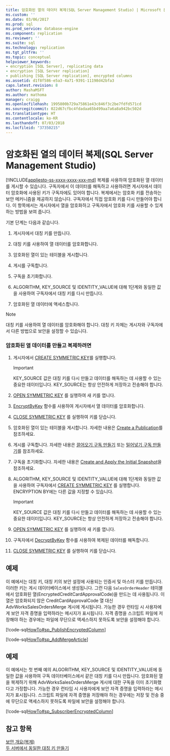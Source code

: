```yaml
---
title: 암호화된 열의 데이터 복제(SQL Server Management Studio) | Microsoft 문서
ms.custom: ''
ms.date: 03/06/2017
ms.prod: sql
ms.prod_service: database-engine
ms.component: replication
ms.reviewer: ''
ms.suite: sql
ms.technology: replication
ms.tgt_pltfrm: ''
ms.topic: conceptual
helpviewer_keywords:
- encryption [SQL Server], replicating data
- encryption [SQL Server replication]
- publishing [SQL Server replication], encrypted columns
ms.assetid: d1f8f586-e5a3-4a71-9391-11198d42bfa3
caps.latest.revision: 8
author: MashaMSFT
ms.author: mathoma
manager: craigg
ms.openlocfilehash: 1995800b729a75861e43c846f3c2be7fdfd571cd
ms.sourcegitcommit: 022d67cfbc4fdadaa65b499aa7a6a8a942bc502d
ms.translationtype: HT
ms.contentlocale: ko-KR
ms.lasthandoff: 07/03/2018
ms.locfileid: "37350215"
---
```

# <a name="replicate-data-in-encrypted-columns-sql-server-management-studio"></a>암호화된 열의 데이터 복제(SQL Server Management Studio)
[!INCLUDE[appliesto-ss-xxxx-xxxx-xxx-md](../../../includes/appliesto-ss-xxxx-xxxx-xxx-md.md)]
  복제를 사용하여 암호화된 열 데이터를 게시할 수 있습니다. 구독자에서 이 데이터를 해독하고 사용하려면 게시자에서 데이터 암호화에 사용된 키가 구독자에도 있어야 합니다. 복제에서는 암호화 키를 전송하는 보안 메커니즘을 제공하지 않습니다. 구독자에서 직접 암호화 키를 다시 만들어야 합니다. 이 항목에서는 게시자에서 열을 암호화하고 구독자에서 암호화 키를 사용할 수 있게 하는 방법을 보여 줍니다.  
  
 기본 단계는 다음과 같습니다.  
  
1.  게시자에서 대칭 키를 만듭니다.  
  
2.  대칭 키를 사용하여 열 데이터를 암호화합니다.  
  
3.  암호화된 열이 있는 테이블을 게시합니다.  
  
4.  게시를 구독합니다.  
  
5.  구독을 초기화합니다.  
  
6.  ALGORITHM, KEY_SOURCE 및 IDENTITY_VALUE에 대해 1단계와 동일한 값을 사용하여 구독자에서 대칭 키를 다시 만듭니다.  
  
7.  암호화된 열 데이터에 액세스합니다.  
  
> [!NOTE]  
>  대칭 키를 사용하여 열 데이터를 암호화해야 합니다. 대칭 키 자체는 게시자와 구독자에서 다른 방법으로 보안을 설정할 수 있습니다.  
  
### <a name="to-create-and-replicate-encrypted-column-data"></a>암호화된 열 데이터를 만들고 복제하려면  
  
1.  게시자에서 [CREATE SYMMETRIC KEY](../../../t-sql/statements/create-symmetric-key-transact-sql.md)를 실행합니다.  
  
    > [!IMPORTANT]  
    >  KEY_SOURCE 값은 대칭 키를 다시 만들고 데이터를 해독하는 데 사용할 수 있는 중요한 데이터입니다. KEY_SOURCE는 항상 안전하게 저장하고 전송해야 합니다.  
  
2.  [OPEN SYMMETRIC KEY](../../../t-sql/statements/open-symmetric-key-transact-sql.md) 를 실행하여 새 키를 엽니다.  
  
3.  [EncryptByKey](../../../t-sql/functions/encryptbykey-transact-sql.md) 함수를 사용하여 게시자에서 열 데이터를 암호화합니다.  
  
4.  [CLOSE SYMMETRIC KEY](../../../t-sql/statements/close-symmetric-key-transact-sql.md) 를 실행하여 키를 닫습니다.  
  
5.  암호화된 열이 있는 테이블을 게시합니다. 자세한 내용은 [Create a Publication](../../../relational-databases/replication/publish/create-a-publication.md)를 참조하세요.  
  
6.  게시를 구독합니다. 자세한 내용은 [끌어오기 구독 만들기](../../../relational-databases/replication/create-a-pull-subscription.md) 또는 [밀어넣기 구독 만들기](../../../relational-databases/replication/create-a-push-subscription.md)를 참조하세요.  
  
7.  구독을 초기화합니다. 자세한 내용은 [Create and Apply the Initial Snapshot](../../../relational-databases/replication/create-and-apply-the-initial-snapshot.md)을 참조하세요.  
  
8.  ALGORITHM, KEY_SOURCE 및 IDENTITY_VALUE에 대해 1단계와 동일한 값을 사용하여 구독자에서 [CREATE SYMMETRIC KEY](../../../t-sql/statements/create-symmetric-key-transact-sql.md) 를 실행합니다. ENCRYPTION BY에는 다른 값을 지정할 수 있습니다.  
  
    > [!IMPORTANT]  
    >  KEY_SOURCE 값은 대칭 키를 다시 만들고 데이터를 해독하는 데 사용할 수 있는 중요한 데이터입니다. KEY_SOURCE는 항상 안전하게 저장하고 전송해야 합니다.  
  
9. [OPEN SYMMETRIC KEY](../../../t-sql/statements/open-symmetric-key-transact-sql.md) 를 실행하여 새 키를 엽니다.  
  
10. 구독자에서 [DecryptByKey](../../../t-sql/functions/decryptbykey-transact-sql.md) 함수를 사용하여 복제된 데이터를 해독합니다.  
  
11. [CLOSE SYMMETRIC KEY](../../../t-sql/statements/close-symmetric-key-transact-sql.md) 를 실행하여 키를 닫습니다.  
  
## <a name="example"></a>예제  
 이 예에서는 대칭 키, 대칭 키의 보안 설정에 사용되는 인증서 및 마스터 키를 만듭니다. 이러한 키는 게시 데이터베이스에서 생성됩니다. 그런 다음 `SalesOrderHeader` 테이블에서 암호화된 열(EncryptedCreditCardApprovalCode)을 만드는 데 사용됩니다. 이 열은 암호화되지 않은 CreditCardApprovalCode 열 대신 AdvWorksSalesOrdersMerge 게시에 게시됩니다. 가능한 경우 런타임 시 사용자에게 보안 자격 증명을 입력하라는 메시지가 표시됩니다. 자격 증명을 스크립트 파일에 저장해야 하는 경우에는 파일에 무단으로 액세스하지 못하도록 보안을 설정해야 합니다.  
  
 [!code-sql[HowTo#sp_PublishEncryptedColumn](../../../relational-databases/replication/codesnippet/tsql/replicate-data-in-encryp_1.sql)]  
  
 [!code-sql[HowTo#sp_AddMergeArticle](../../../relational-databases/replication/codesnippet/tsql/replicate-data-in-encryp_2.sql)]  
  
## <a name="example"></a>예제  
 이 예에서는 첫 번째 예의 ALGORITHM, KEY_SOURCE 및 IDENTITY_VALUE에 동일한 값을 사용하여 구독 데이터베이스에서 같은 대칭 키를 다시 만듭니다. 암호화된 열을 복제하기 위해 AdvWorksSalesOrdersMerge 게시에 대한 구독을 이미 초기화했다고 가정합니다. 가능한 경우 런타임 시 사용자에게 보안 자격 증명을 입력하라는 메시지가 표시됩니다. 스크립트 파일에 자격 증명을 저장해야 하는 경우에는 저장 및 전송 중에 무단으로 액세스하지 못하도록 파일에 보안을 설정해야 합니다.  
  
 [!code-sql[HowTo#sp_SubscriberEncryptedColumn](../../../relational-databases/replication/codesnippet/tsql/replicate-data-in-encryp_3.sql)]  
  
## <a name="see-also"></a>참고 항목  
 [보안 개요&#40;복제&#41;](../../../relational-databases/replication/security/security-overview-replication.md)   
 [두 서버에서 동일한 대칭 키 만들기](../../../relational-databases/security/encryption/create-identical-symmetric-keys-on-two-servers.md)  
  
  
